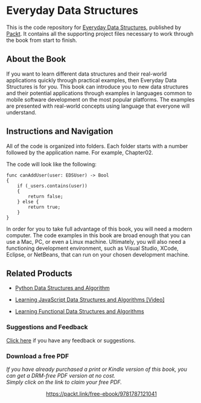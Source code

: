 # Everyday Data Structures
This is the code repository for [Everyday Data Structures](https://www.packtpub.com/application-development/everyday-data-structures?utm_source=github&utm_medium=repository&utm_campaign=9781787121041), published by [Packt](https://www.packtpub.com/?utm_source=github). It contains all the supporting project files necessary to work through the book from start to finish.
## About the Book
If you want to learn different data structures and their real-world applications quickly through practical examples, then Everyday Data Structures is for you. This book can introduce you to new data structures and their potential applications through examples in languages common to mobile software development on the most popular platforms. The examples are presented with real-world concepts using language that everyone will understand.

## Instructions and Navigation
All of the code is organized into folders. Each folder starts with a number followed by the application name. For example, Chapter02.



The code will look like the following:
```
func canAddUser(user: EDSUser) -> Bool
{
    if (_users.contains(user)) 
    {
        return false;
    } else {
        return true;
    }
}
```

In order for you to take full advantage of this book, you will need a modern computer. The code examples in this book are broad enough that you can use a Mac, PC, or even a Linux machine. Ultimately, you will also need a functioning development environment, such as Visual Studio, XCode, Eclipse, or NetBeans, that can run on your chosen development machine.

## Related Products
* [Python Data Structures and Algorithm](https://www.packtpub.com/application-development/python-data-structures-and-algorithm?utm_source=github&utm_medium=repository&utm_campaign=9781786467355)

* [Learning JavaScript Data Structures and Algorithms [Video]](https://www.packtpub.com/web-development/learning-javascript-data-structures-and-algorithms-video?utm_source=github&utm_medium=repository&utm_campaign=9781782175698)

* [Learning Functional Data Structures and Algorithms](https://www.packtpub.com/application-development/learning-functional-data-structures-and-algorithms?utm_source=github&utm_medium=repository&utm_campaign=9781785888731)

### Suggestions and Feedback
[Click here](https://docs.google.com/forms/d/e/1FAIpQLSe5qwunkGf6PUvzPirPDtuy1Du5Rlzew23UBp2S-P3wB-GcwQ/viewform) if you have any feedback or suggestions.
### Download a free PDF

 <i>If you have already purchased a print or Kindle version of this book, you can get a DRM-free PDF version at no cost.<br>Simply click on the link to claim your free PDF.</i>
<p align="center"> <a href="https://packt.link/free-ebook/9781787121041">https://packt.link/free-ebook/9781787121041 </a> </p>